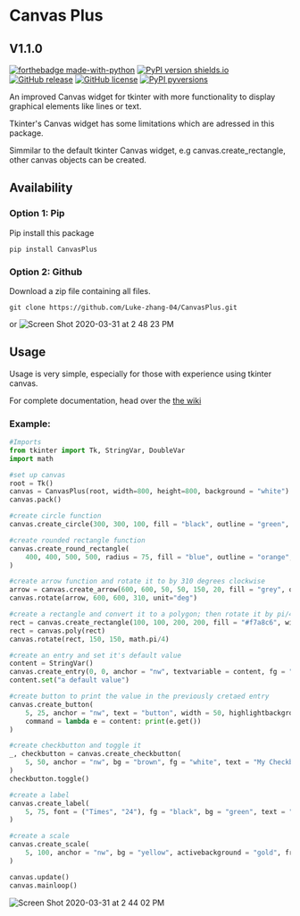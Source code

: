 # Canvas Plus #
## V1.1.0 ##
[![forthebadge made-with-python](http://ForTheBadge.com/images/badges/made-with-python.svg)](https://www.python.org/)
[![PyPI version shields.io](https://img.shields.io/pypi/v/CanvasPlus.svg)](https://pypi.python.org/pypi/CanvasPlus/)
[![GitHub release](https://img.shields.io/github/release/Luke-zhang-04/CanvasPlus)](https://GitHub.com/Luke-zhang-04/CanvasPlus/releases/)
[![GitHub license](https://img.shields.io/github/license/Luke-zhang-04/CanvasPlus)](https://github.com/Luke-zhang-04/CanvasPlus/blob/master/LICENSE)
[![PyPI pyversions](https://img.shields.io/pypi/pyversions/CanvasPlus.svg)](https://pypi.python.org/pypi/CanvasPlus/)


An improved Canvas widget for tkinter with more functionality to display graphical elements like lines or text. 

Tkinter's Canvas widget has some limitations which are adressed in this package.

Simmilar to the default tkinter Canvas widget, e.g canvas.create_rectangle, other canvas objects can be created.

## Availability ##
### Option 1: Pip ###
Pip install this package
```
pip install CanvasPlus
```
### Option 2: Github ###
Download a zip file containing all files.
```
git clone https://github.com/Luke-zhang-04/CanvasPlus.git
```
or
![Screen Shot 2020-03-31 at 2 48 23 PM](https://user-images.githubusercontent.com/55749227/78063759-b4766700-735e-11ea-8ba7-6cfe3b72bcb0.png)

## Usage ##
Usage is very simple, especially for those with experience using tkinter canvas.

For complete documentation, head over the [the wiki](https://github.com/Luke-zhang-04/CanvasPlus/wiki)

### Example: ###
```python
#Imports
from tkinter import Tk, StringVar, DoubleVar
import math

#set up canvas
root = Tk()
canvas = CanvasPlus(root, width=800, height=800, background = "white")
canvas.pack()

#create circle function
canvas.create_circle(300, 300, 100, fill = "black", outline = "green", width = 3)

#create rounded rectangle function
canvas.create_round_rectangle(
    400, 400, 500, 500, radius = 75, fill = "blue", outline = "orange", width = 5
)   

#create arrow function and rotate it to by 310 degrees clockwise
arrow = canvas.create_arrow(600, 600, 50, 50, 150, 20, fill = "grey", outline = "black")
canvas.rotate(arrow, 600, 600, 310, unit="deg")

#create a rectangle and convert it to a polygon; then rotate it by pi/4 radians (45 degrees)
rect = canvas.create_rectangle(100, 100, 200, 200, fill = "#f7a8c6", width = 0)
rect = canvas.poly(rect)
canvas.rotate(rect, 150, 150, math.pi/4)

#create an entry and set it's default value
content = StringVar()
canvas.create_entry(0, 0, anchor = "nw", textvariable = content, fg = "blue", bg = "gold")
content.set("a default value")

#create button to print the value in the previously cretaed entry
canvas.create_button(
    5, 25, anchor = "nw", text = "button", width = 50, highlightbackground = "red",
    command = lambda e = content: print(e.get())
)

#create checkbutton and toggle it
_, checkbutton = canvas.create_checkbutton(
    5, 50, anchor = "nw", bg = "brown", fg = "white", text = "My Checkbutton"
)
checkbutton.toggle()

#create a label
canvas.create_label(
    5, 75, font = ("Times", "24"), fg = "black", bg = "green", text = "Hello World!", anchor = "nw"
)

#create a scale
canvas.create_scale(
    5, 100, anchor = "nw", bg = "yellow", activebackground = "gold", from_ = 0, to = 100
)

canvas.update()
canvas.mainloop()
```

![Screen Shot 2020-03-31 at 2 44 02 PM](https://user-images.githubusercontent.com/55749227/78063360-12567f00-735e-11ea-8b4e-066e9e681a92.png)